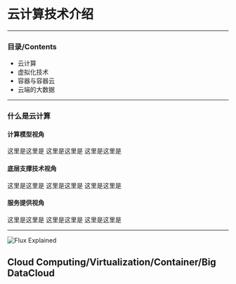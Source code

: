 # 云计算技术介绍

---

### 目录/Contents

- 云计算
- 虚拟化技术
- 容器与容器云
- 云端的大数据

---

### 什么是云计算
#### 计算模型视角
这里是这里是
这里是这里是
这里是这里是
#### 底层支撑技术视角
这里是这里是
这里是这里是
这里是这里是

#### 服务提供视角
这里是这里是
这里是这里是
这里是这里是

---

![Flux Explained](https://facebook.github.io/flux/img/flux-simple-f8-diagram-explained-1300w.png)

Cloud Computing/Virtualization/Container/Big DataCloud
---
